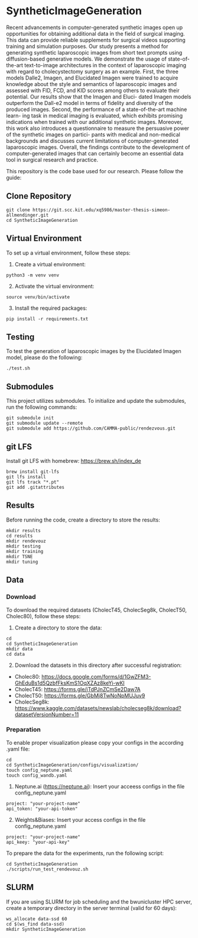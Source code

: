 # SyntheticImageGeneration
Recent advancements in computer-generated synthetic images open up opportunities for obtaining additional data in the field of surgical imaging. This data can provide reliable supplements for surgical videos supporting training and simulation purposes. Our study presents a method for generating synthetic laparoscopic images from short text prompts using diffusion-based generative models. We demonstrate the usage of state-of-the-art text-to-image architectures in the context of laparoscopic imaging with regard to cholecystectomy surgery as an example. First, the three models Dalle2, Imagen, and Elucidated Imagen were trained to acquire knowledge about the style and semantics of laparoscopic images and assessed with FID, FCD, and KID scores among others to evaluate their potential. Our results show that the Imagen and Eluci- dated Imagen models outperform the Dall-e2 model in terms of fidelity and diversity of the produced images. Second, the performance of a state-of-the-art machine learn- ing task in medical imaging is evaluated, which exhibits promising indications when trained with our additional synthetic images. Moreover, this work also introduces a questionnaire to measure the persuasive power of the synthetic images on partici- pants with medical and non-medical backgrounds and discusses current limitations of computer-generated laparoscopic images. Overall, the findings contribute to the development of computer-generated images that can certainly become an essential data tool in surgical research and practice.

This repository is the code base used for our research. Please follow the guide:

## Clone Repository

```
git clone https://git.scc.kit.edu/xq5986/master-thesis-simeon-allmendinger.git
cd SyntheticImageGeneration
```

## Virtual Environment
To set up a virtual environment, follow these steps:
1. Create a virtual environment:

```
python3 -m venv venv
```

2. Activate the virtual environment:

```
source venv/bin/activate
```

3. Install the required packages:

```
pip install -r requirements.txt
```
## Testing
To test the generation of laparoscopic images by the Elucidated Imagen model, please do the following:
```
./test.sh
```

## Submodules
This project utilizes submodules. To initialize and update the submodules, run the following commands:

```
git submodule init
git submodule update --remote
git submodule add https://github.com/CAMMA-public/rendezvous.git
```

## git LFS

Install git LFS with homebrew: https://brew.sh/index_de
```
brew install git-lfs
git lfs install
git lfs track "*.pt"
git add .gitattributes
```

## Results
Before running the code, create a directory to store the results:

```
mkdir results
cd results
mkdir rendevouz
mkdir testing
mkdir training
mkdir TSNE
mkdir tuning
```

## Data
### Download
To download the required datasets (CholecT45, CholecSeg8k, CholecT50, Cholec80), follow these steps:
1. Create a directory to store the data:

```
cd
cd SyntheticImageGeneration
mkdir data
cd data
```

2. Download the datasets in this directory after successful registration: 
-   Cholec80: https://docs.google.com/forms/d/1GwZFM3-GhEduBs1d5QzbfFksKmS1OqXZAz8keYi-wKI
-   CholecT45: https://forms.gle/jTdPJnZCmSe2Daw7A
-   CholecT50: https://forms.gle/GbMj8TwNoNpMUJuv9
-   CholecSeg8k: https://www.kaggle.com/datasets/newslab/cholecseg8k/download?datasetVersionNumber=11

### Preparation
To enable proper visualization please copy your configs in the according .yaml file:

```
cd
cd SyntheticImageGeneration/configs/visualization/
touch config_neptune.yaml
touch config_wandb.yaml
```

1. Neptune.ai (https://neptune.ai):
Insert your acceess configs in the file config_neptune.yaml 
```
project: "your-project-name" 
api_token: "your-api-token"
```
2. Weights&Biases:
Insert your access configs in the file config_neptune.yaml 
```
project: "your-project-name" 
api_keey: "your-api-key"
```

To prepare the data for the experiments, run the following script:
```
cd SyntheticImageGeneration
./scripts/run_test_rendevouz.sh
```

## SLURM
If you are using SLURM for job scheduling and the bwunicluster HPC server, create a temporary directory in the server terminal (valid for 60 days):

```
ws_allocate data-ssd 60
cd $(ws_find data-ssd)
mkdir SyntheticImageGeneration
```
